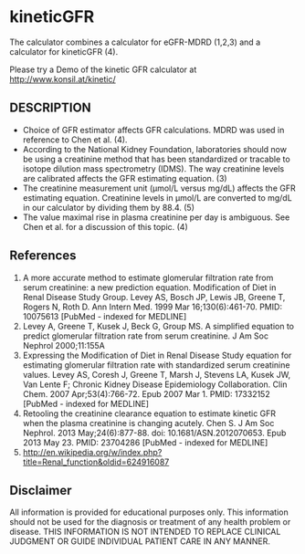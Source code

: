 kineticGFR
==========

The calculator combines a calculator for eGFR-MDRD (1,2,3) and a calculator for kineticGFR (4).

Please try a Demo of the kinetic GFR calculator at http://www.konsil.at/kinetic/

## DESCRIPTION ##

* Choice of GFR estimator affects GFR calculations. MDRD was used in reference to Chen et al. (4).
* According to the National Kidney Foundation, laboratories should now be using a creatinine method that has been standardized or tracable to isotope dilution mass spectrometry (IDMS). The way creatinine levels are calibrated affects the GFR estimating equation. (3)
* The creatinine measurement unit (&mu;mol/L versus mg/dL) affects the GFR estimating equation. Creatinine levels in &mu;mol/L are converted to mg/dL in our calculator by dividing them by 88.4. (5)
* The value maximal rise in plasma creatinine per day is ambiguous. See Chen et al. for a discussion of this topic. (4)

## References ##

1. A more accurate method to estimate glomerular filtration rate from serum creatinine: a new prediction equation. Modification of Diet in Renal Disease Study Group. Levey AS, Bosch JP, Lewis JB, Greene T, Rogers N, Roth D. Ann Intern Med. 1999 Mar 16;130(6):461-70. PMID: 10075613 [PubMed - indexed for MEDLINE]
2. Levey A, Greene T, Kusek J, Beck G, Group MS. A simplified equation to predict glomerular filtration rate from serum creatinine. J Am Soc Nephrol 2000;11:155A
3. Expressing the Modification of Diet in Renal Disease Study equation for estimating glomerular filtration rate with standardized serum creatinine values. Levey AS, Coresh J, Greene T, Marsh J, Stevens LA, Kusek JW, Van Lente F; Chronic Kidney Disease Epidemiology Collaboration. Clin Chem. 2007 Apr;53(4):766-72. Epub 2007 Mar 1. PMID: 17332152 [PubMed - indexed for MEDLINE]
4. Retooling the creatinine clearance equation to estimate kinetic GFR when the plasma creatinine is changing acutely.</b> Chen S. J Am Soc Nephrol. 2013 May;24(6):877-88. doi: 10.1681/ASN.2012070653. Epub 2013 May 23. PMID: 23704286 [PubMed - indexed for MEDLINE]
5. http://en.wikipedia.org/w/index.php?title=Renal_function&oldid=624916087

## Disclaimer ##

All information is provided for educational purposes only.
This information should not be used for the diagnosis or treatment of any health problem or disease.
THIS INFORMATION IS NOT INTENDED TO REPLACE CLINICAL JUDGMENT OR GUIDE INDIVIDUAL PATIENT CARE IN ANY MANNER.
